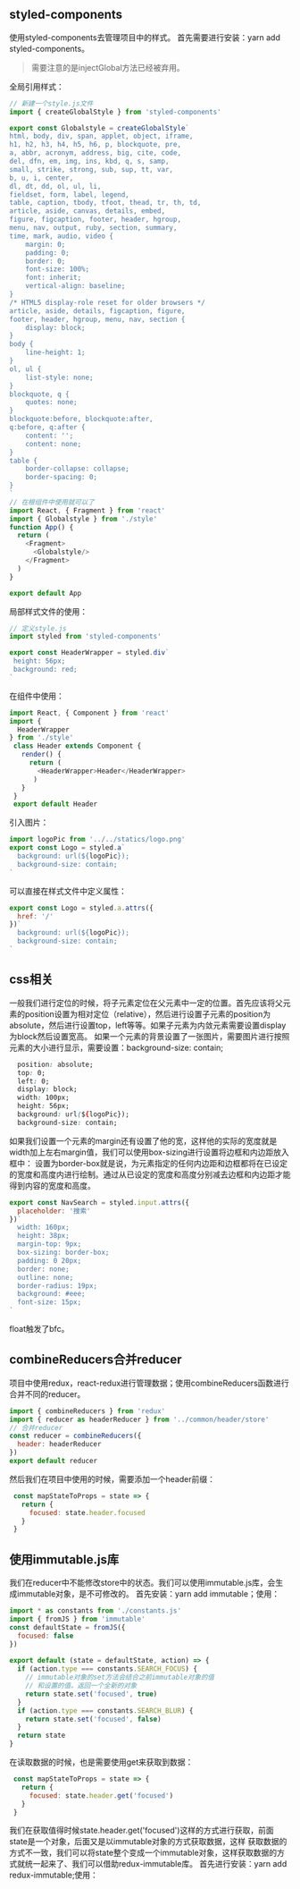 <!--
 * @Descripttion: 
 * @Author: jiegiser
 * @Date: 2020-03-02 08:00:59
 * @LastEditors: jiegiser
 * @LastEditTime: 2020-03-02 15:58:10
 -->
## styled-components
使用styled-components去管理项目中的样式。
首先需要进行安装：yarn add styled-components。

> 需要注意的是injectGlobal方法已经被弃用。

全局引用样式：
```js
// 新建一个style.js文件
import { createGlobalStyle } from 'styled-components'

export const Globalstyle = createGlobalStyle`　
html, body, div, span, applet, object, iframe,
h1, h2, h3, h4, h5, h6, p, blockquote, pre,
a, abbr, acronym, address, big, cite, code,
del, dfn, em, img, ins, kbd, q, s, samp,
small, strike, strong, sub, sup, tt, var,
b, u, i, center,
dl, dt, dd, ol, ul, li,
fieldset, form, label, legend,
table, caption, tbody, tfoot, thead, tr, th, td,
article, aside, canvas, details, embed, 
figure, figcaption, footer, header, hgroup, 
menu, nav, output, ruby, section, summary,
time, mark, audio, video {
	margin: 0;
	padding: 0;
	border: 0;
	font-size: 100%;
	font: inherit;
	vertical-align: baseline;
}
/* HTML5 display-role reset for older browsers */
article, aside, details, figcaption, figure, 
footer, header, hgroup, menu, nav, section {
	display: block;
}
body {
	line-height: 1;
}
ol, ul {
	list-style: none;
}
blockquote, q {
	quotes: none;
}
blockquote:before, blockquote:after,
q:before, q:after {
	content: '';
	content: none;
}
table {
	border-collapse: collapse;
	border-spacing: 0;
}
`
// 在根组件中使用就可以了
import React, { Fragment } from 'react'
import { Globalstyle } from './style'
function App() {
  return (
    <Fragment>
      <Globalstyle/>
    </Fragment>
  )
}

export default App
```
局部样式文件的使用：
```js
// 定义style.js
import styled from 'styled-components'

export const HeaderWrapper = styled.div`
 height: 56px;
 background: red;
`
```
在组件中使用：
```js
import React, { Component } from 'react'
import {
  HeaderWrapper
} from './style'
 class Header extends Component {
   render() {
     return (
       <HeaderWrapper>Header</HeaderWrapper>
      )
   }
 }
 export default Header
```
引入图片：
```js
import logoPic from '../../statics/logo.png'
export const Logo = styled.a`
  background: url(${logoPic});
  background-size: contain;
`
```
可以直接在样式文件中定义属性：
```js
export const Logo = styled.a.attrs({
  href: '/'
})`
  background: url(${logoPic});
  background-size: contain;
`
```

## css相关
一般我们进行定位的时候，将子元素定位在父元素中一定的位置。首先应该将父元素的position设置为相对定位（relative），然后进行设置子元素的position为absolute，然后进行设置top，left等等。如果子元素为内敛元素需要设置display为block然后设置宽高。
如果一个元素的背景设置了一张图片，需要图片进行按照元素的大小进行显示，需要设置：background-size: contain;
```css
  position: absolute;
  top: 0;
  left: 0;
  display: block;
  width: 100px;
  height: 56px;
  background: url(${logoPic});
  background-size: contain;
```
如果我们设置一个元素的margin还有设置了他的宽，这样他的实际的宽度就是width加上左右margin值，我们可以使用box-sizing进行设置将边框和内边距放入框中：
设置为border-box就是说，为元素指定的任何内边距和边框都将在已设定的宽度和高度内进行绘制。通过从已设定的宽度和高度分别减去边框和内边距才能得到内容的宽度和高度。
```js
export const NavSearch = styled.input.attrs({
  placeholder: '搜索'
})`
  width: 160px;
  height: 38px;
  margin-top: 9px;
  box-sizing: border-box;
  padding: 0 20px;
  border: none;
  outline: none;
  border-radius: 19px;
  background: #eee;
  font-size: 15px;
`
```
float触发了bfc。
## combineReducers合并reducer
项目中使用redux，react-redux进行管理数据；使用combineReducers函数进行合并不同的reducer。
```js
import { combineReducers } from 'redux'
import { reducer as headerReducer } from '../common/header/store'
// 合并reducer
const reducer = combineReducers({
  header: headerReducer
})
export default reducer
```
然后我们在项目中使用的时候，需要添加一个header前缀：
```js
 const mapStateToProps = state => {
   return {
     focused: state.header.focused
   }
 }
```
## 使用immutable.js库
我们在reducer中不能修改store中的状态。我们可以使用immutable.js库，会生成immutable对象，是不可修改的。
首先安装：yarn add immutable；使用：
```js
import * as constants from './constants.js'
import { fromJS } from 'immutable'
const defaultState = fromJS({
  focused: false
})
  
export default (state = defaultState, action) => {
  if (action.type === constants.SEARCH_FOCUS) {
    // immutable对象的set方法会结合之前immutable对象的值
    // 和设置的值，返回一个全新的对象
    return state.set('focused', true)
  }
  if (action.type === constants.SEARCH_BLUR) {
    return state.set('focused', false)
  }
  return state
}
```
在读取数据的时候，也是需要使用get来获取到数据：
```js
 const mapStateToProps = state => {
   return {
     focused: state.header.get('focused')
   }
 }
```
我们在获取值得时候state.header.get('focused')这样的方式进行获取，前面state是一个对象，后面又是以immutable对象的方式获取数据，这样
获取数据的方式不一致，我们可以将state整个变成一个immutable对象，这样获取数据的方式就统一起来了、我们可以借助redux-immutable库。
首先进行安装：yarn add redux-immutable;使用：
```js

```